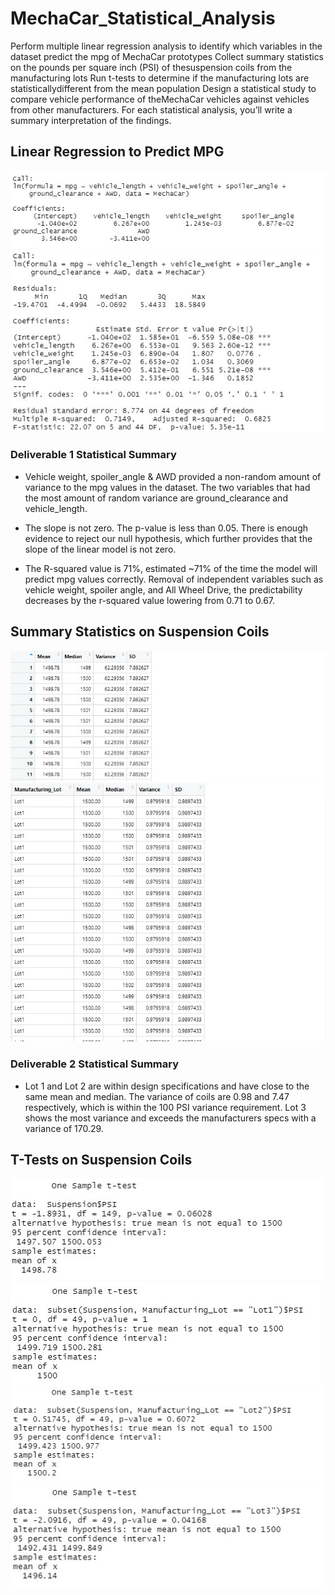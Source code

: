 # MechaCar_Statistical_Analysis
Perform multiple linear regression analysis to identify which variables in the dataset predict the mpg of MechaCar prototypes Collect summary statistics on the pounds per square inch (PSI) of thesuspension coils from the manufacturing lots Run t-tests to determine if the manufacturing lots are statisticallydifferent from the mean population Design a statistical study to compare vehicle performance of theMechaCar vehicles against vehicles from other manufacturers. For each statistical analysis, you’ll write a summary interpretation of the findings.

## Linear Regression to Predict MPG
![LM() Function](https://github.com/mayowill303/MechaCar_Statistical_Analysis/blob/main/lm()%20function.jpg?raw=true)
![Summary() Function](https://github.com/mayowill303/MechaCar_Statistical_Analysis/blob/main/summary()function.jpg?raw=true)

### Deliverable 1 Statistical Summary
- Vehicle weight, spoiler_angle & AWD provided a non-random amount of variance to the mpg values in the dataset. The two variables that had the most amount of random variance are ground_clearance and vehicle_length.

- The slope is not zero.  The p-value is less than 0.05. There is enough evidence to reject our null hypothesis, which further provides that the slope of the linear model is not zero.

- The R-squared value is 71%, estimated ~71% of the time the model will predict mpg values correctly.  Removal of independent variables such as vehicle weight, spoiler angle, and All Wheel Drive, the predictability decreases by the r-squared value lowering from 0.71 to 0.67.

## Summary Statistics on Suspension Coils
![Total Summary Screenshot](https://github.com/mayowill303/MechaCar_Statistical_Analysis/blob/main/total_summary_screenshot.jpg)
![Lot Summary Screenshot](https://github.com/mayowill303/MechaCar_Statistical_Analysis/blob/main/Lot%20Summary%20Image.jpg)

### Deliverable 2 Statistical Summary
- Lot 1 and Lot 2 are within design specifications and have close to the same mean and median. The variance of coils are 0.98 and 7.47 respectively, which is within the 100 PSI variance requirement.  Lot 3 shows the most variance and exceeds the manufacturers specs with a variance of 170.29.

## T-Tests on Suspension Coils
![SuspensionPSI Screenshot](https://github.com/mayowill303/MechaCar_Statistical_Analysis/blob/main/Suspension%24PSI_Screenshot.jpg)
![Subset Lot 1 Screenshot](https://github.com/mayowill303/MechaCar_Statistical_Analysis/blob/main/Subset_Lot_1_Screenshot.jpg)
![Subset Lot 2 Screenshot](https://github.com/mayowill303/MechaCar_Statistical_Analysis/blob/main/Subset_Lot_2_Screenshot.jpg)
![Subset Lot 3 Screenshot](https://github.com/mayowill303/MechaCar_Statistical_Analysis/blob/main/subset_Lot_3_Screenshot.jpg)

